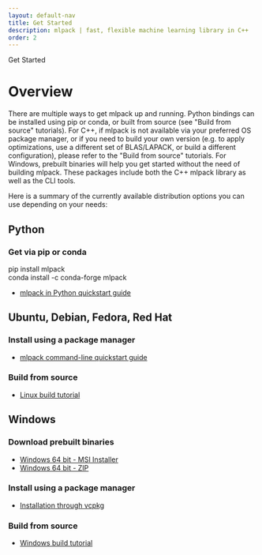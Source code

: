 ```yaml
---
layout: default-nav
title: Get Started
description: mlpack | fast, flexible machine learning library in C++
order: 2
---
```


<div class="page-title-header">Get Started</div>

# Overview

There are multiple ways to get mlpack up and running. Python bindings can be installed using pip or conda, or built from source (see "Build from source" tutorials).
For C++, if mlpack is not available via your preferred OS package manager, or if you need to build your own version (e.g. to apply optimizations, use a different 
set of BLAS/LAPACK, or build a different configuration), please refer to the "Build from source" tutorials.
For Windows, prebuilt binaries will help you get started without the need of building mlpack. These packages include both the C++ mlpack library as well as the CLI tools.

Here is a summary of the currently available distribution options you can use depending on your needs:

## Python

### Get via pip or conda

<div class="quick-command">pip install mlpack</div>
<div class="quick-command">conda install -c conda-forge mlpack</div>

- [mlpack in Python quickstart guide](doc/mlpack-3.2.2/doxygen/python_quickstart.html)

## Ubuntu, Debian, Fedora, Red Hat

### Install using a package manager
- [mlpack command-line quickstart guide](doc/mlpack-3.2.2/doxygen/cli_quickstart.html)

### Build from source
- [Linux build tutorial](doc/mlpack-3.2.2/doxygen/build.html)

## Windows

### Download prebuilt binaries
- [Windows 64 bit - MSI Installer](/files/mlpack-3.2.2.msi)
- [Windows 64 bit - ZIP](/files/mlpack-3.2.2.zip)

### Install using a package manager
- [Installation through vcpkg](doc/mlpack-3.2.2/doxygen/build_windows.html)

### Build from source
- [Windows build tutorial](doc/mlpack-3.2.2/doxygen/build_windows.html)

